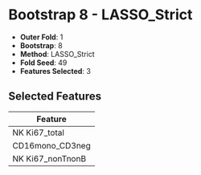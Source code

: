 # Bootstrap 8 - LASSO_Strict

- **Outer Fold**: 1
- **Bootstrap**: 8
- **Method**: LASSO_Strict
- **Fold Seed**: 49
- **Features Selected**: 3

## Selected Features

| Feature |
|---------|
| NK Ki67_total |
| CD16mono_CD3neg |
| NK Ki67_nonTnonB |
